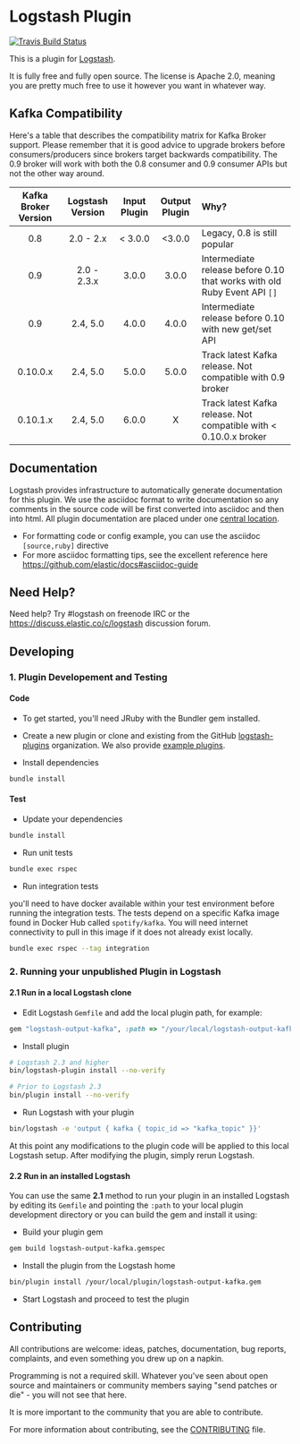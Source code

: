# Logstash Plugin

[![Travis Build Status](https://travis-ci.org/logstash-plugins/logstash-output-kafka.svg)](https://travis-ci.org/logstash-plugins/logstash-output-kafka)

This is a plugin for [Logstash](https://github.com/elastic/logstash).

It is fully free and fully open source. The license is Apache 2.0, meaning you are pretty much free to use it however you want in whatever way.

## Kafka Compatibility

Here's a table that describes the compatibility matrix for Kafka Broker support. Please remember that it is good advice to upgrade brokers before consumers/producers since brokers target backwards compatibility. The 0.9 broker will work with both the 0.8 consumer and 0.9 consumer APIs but not the other way around.

| Kafka Broker Version | Logstash Version | Input Plugin | Output Plugin | Why? |
|:---------------:|:------------------:|:--------------:|:---------------:|:------|
| 0.8           | 2.0 - 2.x   | < 3.0.0 | <3.0.0 | Legacy, 0.8 is still popular |
| 0.9           | 2.0 - 2.3.x   |   3.0.0 | 3.0.0  | Intermediate release before 0.10 that works with old Ruby Event API `[]`  |
| 0.9          | 2.4, 5.0           |   4.0.0 | 4.0.0  | Intermediate release before 0.10 with new get/set API |
| 0.10.0.x         | 2.4, 5.0           |   5.0.0 | 5.0.0  | Track latest Kafka release. Not compatible with 0.9 broker |
| 0.10.1.x         | 2.4, 5.0           |   6.0.0 | X  | Track latest Kafka release. Not compatible with < 0.10.0.x broker |


## Documentation

Logstash provides infrastructure to automatically generate documentation for this plugin. We use the asciidoc format to write documentation so any comments in the source code will be first converted into asciidoc and then into html. All plugin documentation are placed under one [central location](http://www.elastic.co/guide/en/logstash/current/).

- For formatting code or config example, you can use the asciidoc `[source,ruby]` directive
- For more asciidoc formatting tips, see the excellent reference here https://github.com/elastic/docs#asciidoc-guide

## Need Help?

Need help? Try #logstash on freenode IRC or the https://discuss.elastic.co/c/logstash discussion forum.

## Developing

### 1. Plugin Developement and Testing

#### Code
- To get started, you'll need JRuby with the Bundler gem installed.

- Create a new plugin or clone and existing from the GitHub [logstash-plugins](https://github.com/logstash-plugins) organization. We also provide [example plugins](https://github.com/logstash-plugins?query=example).

- Install dependencies

```sh
bundle install
```

#### Test

- Update your dependencies

```sh
bundle install
```

- Run unit tests

```sh
bundle exec rspec
```

- Run integration tests

you'll need to have docker available within your test environment before 
running the integration tests. The tests depend on a specific Kafka image 
found in Docker Hub called `spotify/kafka`. You will need internet connectivity
to pull in this image if it does not already exist locally.

```sh
bundle exec rspec --tag integration
```

### 2. Running your unpublished Plugin in Logstash

#### 2.1 Run in a local Logstash clone

- Edit Logstash `Gemfile` and add the local plugin path, for example:
```ruby
gem "logstash-output-kafka", :path => "/your/local/logstash-output-kafka"
```
- Install plugin
```sh
# Logstash 2.3 and higher
bin/logstash-plugin install --no-verify

# Prior to Logstash 2.3
bin/plugin install --no-verify

```
- Run Logstash with your plugin
```sh
bin/logstash -e 'output { kafka { topic_id => "kafka_topic" }}'
```
At this point any modifications to the plugin code will be applied to this local Logstash setup. After modifying the plugin, simply rerun Logstash.

#### 2.2 Run in an installed Logstash

You can use the same **2.1** method to run your plugin in an installed Logstash by editing its `Gemfile` and pointing the `:path` to your local plugin development directory or you can build the gem and install it using:

- Build your plugin gem
```sh
gem build logstash-output-kafka.gemspec
```
- Install the plugin from the Logstash home
```sh
bin/plugin install /your/local/plugin/logstash-output-kafka.gem
```
- Start Logstash and proceed to test the plugin

## Contributing

All contributions are welcome: ideas, patches, documentation, bug reports, complaints, and even something you drew up on a napkin.

Programming is not a required skill. Whatever you've seen about open source and maintainers or community members  saying "send patches or die" - you will not see that here.

It is more important to the community that you are able to contribute.

For more information about contributing, see the [CONTRIBUTING](https://github.com/elastic/logstash/blob/master/CONTRIBUTING.md) file.
